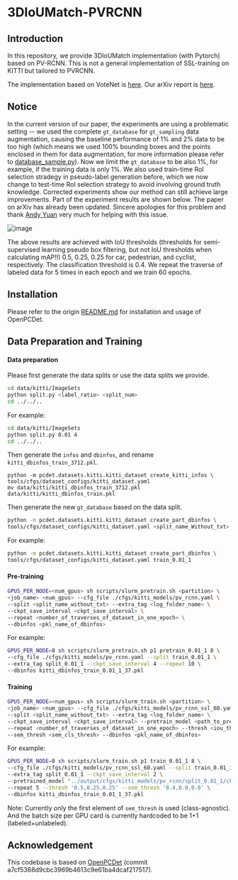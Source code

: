 # 3DIoUMatch-PVRCNN

## Introduction

In this repository, we provide 3DIoUMatch implementation (with Pytorch) based on PV-RCNN. This is not a general implementation of SSL-training on KITTI but tailored to PVRCNN.

The implementation based on VoteNet is [here](https://github.com/THU17cyz/3DIoUMatch). Our arXiv report is [here](https://arxiv.org/abs/2012.04355v3).

## Notice

In the current version of our paper, the experiments are using a problematic setting -- we used the complete `gt_database` for `gt_sampling` data augmentation, causing the baseline performance of 1% and 2% data to be too high (which means we used 100% bounding boxes and the points enclosed in them for data augmentation, for more information please refer to [database_sample.py](https://github.com/open-mmlab/OpenPCDet/blob/master/pcdet/datasets/augmentor/database_sampler.py)). Now we limit the `gt_database` to be also 1%, for example, if the training data is only 1%. We also used train-time RoI selection stradegy in pseudo-label generation before, which we now change to test-time RoI selection strategy to avoid involving ground truth knowledge. Corrected experiments show our method can still achieve large improvements. Part of the experiment results are shown below. The paper on arXiv has already been updated. Sincere apologies for this problem and thank [Andy Yuan](https://github.com/AndyYuan96) very much for helping with this issue.

![image](https://user-images.githubusercontent.com/52420115/122535862-8873fe00-d056-11eb-9ad3-bd41d76f6af9.png) 

The above results are achieved with IoU thresholds (thresholds for semi-supervised learning pseudo box filtering, but not IoU thresholds when calculating mAP!!) 0.5, 0.25, 0.25 for car, pedestrian, and cyclist, respectively. The classification threshold is 0.4. We repeat the traverse of labeled data for 5 times in each epoch and we train 60 epochs.


## Installation

Please refer to the origin [README.md](./README_OpenPCDet.md) for installation and usage of OpenPCDet.

## Data Preparation and Training

#### Data preparation

Please first generate the data splits or use the data splits we provide.

```bash
cd data/kitti/ImageSets
python split.py <label_ratio> <split_num>
cd ../../..
```

For example:

```bash
cd data/kitti/ImageSets
python split.py 0.01 4
cd ../../..
```

Then generate the `infos` and `dbinfos`, and rename `kitti_dbinfos_train_3712.pkl`.

```
python -m pcdet.datasets.kitti.kitti_dataset create_kitti_infos \
tools/cfgs/dataset_configs/kitti_dataset.yaml
mv data/kitti/kitti_dbinfos_train_3712.pkl data/kitti/kitti_dbinfos_train.pkl
```

Then generate the new `gt_database` based on the data split.

```bash
python -m pcdet.datasets.kitti.kitti_dataset create_part_dbinfos \
tools/cfgs/dataset_configs/kitti_dataset.yaml <split_name_Without_txt>
```

For example:

```bash
python -m pcdet.datasets.kitti.kitti_dataset create_part_dbinfos \
tools/cfgs/dataset_configs/kitti_dataset.yaml train_0.01_1
```

#### Pre-training

```bash
GPUS_PER_NODE=<num_gpus> sh scripts/slurm_pretrain.sh <partition> \
<job_name> <num_gpus> --cfg_file ./cfgs/kitti_models/pv_rcnn.yaml \
--split <split_name_without_txt> --extra_tag <log_folder_name> \
--ckpt_save_interval <ckpt_save_interval> \
--repeat <number_of_traverses_of_dataset_in_one_epoch> \
--dbinfos <pkl_name_of_dbinfos>
```

For example:

```bash
GPUS_PER_NODE=8 sh scripts/slurm_pretrain.sh p1 pretrain_0.01_1 8 \
--cfg_file ./cfgs/kitti_models/pv_rcnn.yaml --split train_0.01_1 \
--extra_tag split_0.01_1 --ckpt_save_interval 4 --repeat 10 \
--dbinfos kitti_dbinfos_train_0.01_1_37.pkl
```

#### Training

```bash
GPUS_PER_NODE=<num_gpus> sh scripts/slurm_train.sh <partition> \
<job_name> <num_gpus> --cfg_file ./cfgs/kitti_models/pv_rcnn_ssl_60.yaml \
--split <split_name_without_txt> --extra_tag <log_folder_name> \
--ckpt_save_interval <ckpt_save_interval> --pretrain_model <path_to_pretrain_model> \
--repeat <number_of_traverses_of_dataset_in_one_epoch> --thresh <iou_thresh> \
--sem_thresh <sem_cls_thresh> --dbinfos <pkl_name_of_dbinfos>
```

For example:

```bash
GPUS_PER_NODE=8 sh scripts/slurm_train.sh p1 train_0.01_1 8 \
--cfg_file ./cfgs/kitti_models/pv_rcnn_ssl_60.yaml --split train_0.01_1 \
--extra_tag split_0.01_1 --ckpt_save_interval 2 \
--pretrained_model "../output/cfgs/kitti_models/pv_rcnn/split_0.01_1/ckpt/checkpoint_epoch_80.pth" \
--repeat 5 --thresh '0.5,0.25,0.25' --sem_thresh '0.4,0.0,0.0' \
--dbinfos kitti_dbinfos_train_0.01_1_37.pkl
```

Note: Currently only the first element of `sem_thresh` is used (class-agnostic). And the batch size per GPU card is currently hardcoded to be 1+1 (labeled+unlabeled).

## Acknowledgement

This codebase is based on [OpenPCDet](https://github.com/open-mmlab/OpenPCDet) (commit a7cf5368d9cbc3969b4613c9e61ba4dcaf217517).

